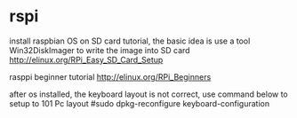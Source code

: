 # rspi
install raspbian OS on SD card tutorial, the basic idea is use a tool Win32DiskImager to write the image into SD card
http://elinux.org/RPi_Easy_SD_Card_Setup

rasppi beginner tutorial
http://elinux.org/RPi_Beginners

after os installed, the keyboard layout is not correct, use command below to setup to 101 Pc layout
#sudo dpkg-reconfigure keyboard-configuration
